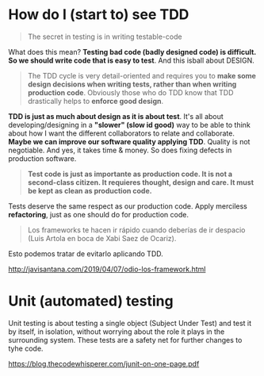 # How do I (start to) see TDD

> The secret in testing is in writing testable-code

What does this mean? **Testing bad code (badly designed code) is difficult. So we should write code that is easy to test**. And this isball about DESIGN.

> The TDD cycle is very detail-oriented and requires you to **make some design decisions when writing tests, rather than when writing production code**. Obviously those who do TDD know that TDD drastically helps to **enforce good design**.

**TDD is just as much about design as it is about test**. It's all about developing/designing in a **"slower" (slow id good)** way to be able to think about how I want the different collaborators to relate and collaborate. **Maybe we can improve our software quality applying TDD**. Quality is not negotiable. And yes, it takes time & money. So does fixing defects in production software.

> **Test code is just as importante as production code. It is not a second-class citizen. It requieres thought, design and care. It must be kept as clean as production code.**

Tests deserve the same respect as our production code. Apply merciless **refactoring**, just as one should do for production code.

> Los frameworks te hacen ir rápido cuando deberías de ir despacio (Luis Artola en boca de Xabi Saez de Ocariz).

Esto podemos tratar de evitarlo aplicando TDD.

http://javisantana.com/2019/04/07/odio-los-framework.html

# Unit (automated) testing

Unit testing is about testing a single object (Subject Under Test) and test it by itself, in isolation, without worrying about the role it plays in the surrounding system. These tests are a safety net for further changes to tyhe code.

https://blog.thecodewhisperer.com/junit-on-one-page.pdf
